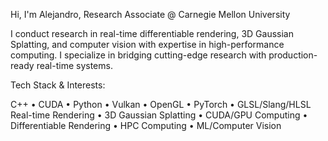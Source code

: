 Hi, I'm Alejandro, Research Associate @ Carnegie Mellon University

I conduct research in real-time differentiable rendering, 3D Gaussian Splatting, and computer vision with expertise in high-performance computing. I specialize in bridging cutting-edge research with production-ready real-time systems.

Tech Stack & Interests:

C++ • CUDA • Python • Vulkan • OpenGL • PyTorch • GLSL/Slang/HLSL 
Real-time Rendering • 3D Gaussian Splatting • CUDA/GPU Computing • Differentiable Rendering • HPC Computing • ML/Computer Vision

